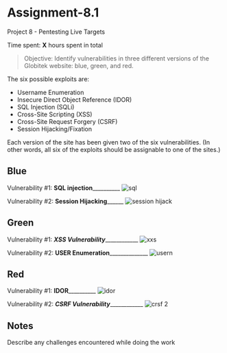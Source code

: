 # Assignment-8.1
Project 8 - Pentesting Live Targets

Time spent: **X** hours spent in total

> Objective: Identify vulnerabilities in three different versions of the Globitek website: blue, green, and red.

The six possible exploits are:
* Username Enumeration
* Insecure Direct Object Reference (IDOR)
* SQL Injection (SQLi)
* Cross-Site Scripting (XSS)
* Cross-Site Request Forgery (CSRF)
* Session Hijacking/Fixation

Each version of the site has been given two of the six vulnerabilities. (In other words, all six of the exploits should be assignable to one of the sites.)

## Blue

Vulnerability #1: ____SQL injection______________
![sql](https://user-images.githubusercontent.com/37822530/40693082-55532f20-636a-11e8-9c41-dffe3ab4a87d.gif)


Vulnerability #2: ______Session Hijacking____________
![session hijack](https://user-images.githubusercontent.com/37822530/40693077-515d2132-636a-11e8-94c1-61ac2a88896d.gif)



## Green

Vulnerability #1: ___XSS Vulnerability_______________
![xxs](https://user-images.githubusercontent.com/37822530/40693083-556e88b0-636a-11e8-9459-944b164b76e5.gif)


Vulnerability #2: __USER Enumeration________________
![usern](https://user-images.githubusercontent.com/37822530/40693165-c2f6c21c-636a-11e8-97da-7bd98d06eea5.gif)


## Red

Vulnerability #1: ____IDOR______________
![idor](https://user-images.githubusercontent.com/37822530/40693076-4ea0a716-636a-11e8-82f5-5f33ffe61a6e.gif)


Vulnerability #2: ___CSRF Vulnerability_______________
![crsf 2](https://user-images.githubusercontent.com/37822530/40693075-4b602b44-636a-11e8-816b-2369bd3ab232.gif)



## Notes

Describe any challenges encountered while doing the work


